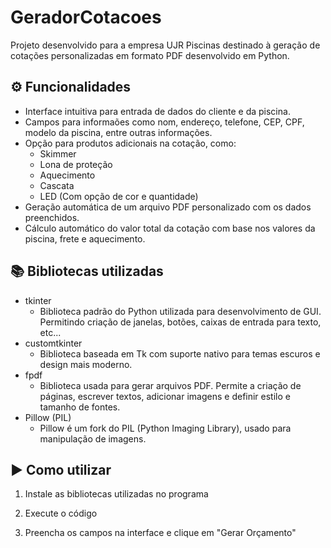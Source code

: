 # GeradorCotacoes
Projeto desenvolvido para a empresa UJR Piscinas destinado à geração de cotações personalizadas em formato PDF desenvolvido em Python.


## ⚙️ Funcionalidades
- Interface intuitiva para entrada de dados do cliente e da piscina.
- Campos para informaões como nom, endereço, telefone, CEP, CPF, modelo da piscina, entre outras informações.
- Opção para produtos adicionais na cotação, como:
    - Skimmer
    - Lona de proteção
    - Aquecimento
    - Cascata
    - LED (Com opção de cor e quantidade)
- Geração automática de um arquivo PDF personalizado com os dados preenchidos.
- Cálculo automático do valor total da cotação com base nos valores da piscina, frete e aquecimento.

## 📚 Bibliotecas utilizadas
- tkinter
    - Biblioteca padrão do Python utilizada para desenvolvimento de GUI. Permitindo criação de janelas, botões, caixas de entrada para texto, etc...
- customtkinter
    - Biblioteca baseada em Tk com suporte nativo para temas escuros e design mais moderno.
- fpdf
    - Biblioteca usada para gerar arquivos PDF. Permite a criação de páginas, escrever textos, adicionar imagens e definir estilo e tamanho de fontes.
- Pillow (PIL)
    - Pillow é um fork do PIL (Python Imaging Library), usado para manipulação de imagens.

## ▶️ Como utilizar
1. Instale as bibliotecas utilizadas no programa

2. Execute o código

3. Preencha os campos na interface e clique em "Gerar Orçamento"
